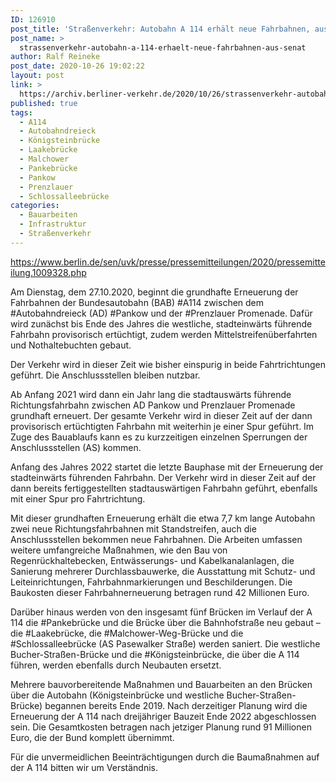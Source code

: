 ```yaml
---
ID: 126910
post_title: 'Straßenverkehr: Autobahn A 114 erhält neue Fahrbahnen, aus Senat'
post_name: >
  strassenverkehr-autobahn-a-114-erhaelt-neue-fahrbahnen-aus-senat
author: Ralf Reineke
post_date: 2020-10-26 19:02:22
layout: post
link: >
  https://archiv.berliner-verkehr.de/2020/10/26/strassenverkehr-autobahn-a-114-erhaelt-neue-fahrbahnen-aus-senat/
published: true
tags:
  - A114
  - Autobahndreieck
  - Königsteinbrücke
  - Laakebrücke
  - Malchower
  - Pankebrücke
  - Pankow
  - Prenzlauer
  - Schlossalleebrücke
categories:
  - Bauarbeiten
  - Infrastruktur
  - Straßenverkehr
---
```

https://www.berlin.de/sen/uvk/presse/pressemitteilungen/2020/pressemitteilung.1009328.php

Am Dienstag, dem 27.10.2020, beginnt die grundhafte Erneuerung der Fahrbahnen der Bundesautobahn (BAB) #A114 zwischen dem #Autobahndreieck (AD) #Pankow und der #Prenzlauer Promenade.
Dafür wird zunächst bis Ende des Jahres die westliche, stadteinwärts führende Fahrbahn provisorisch ertüchtigt, zudem werden Mittelstreifenüberfahrten und Nothaltebuchten gebaut.

Der Verkehr wird in dieser Zeit wie bisher einspurig in beide Fahrtrichtungen geführt. Die Anschlussstellen bleiben nutzbar.

Ab Anfang 2021 wird dann ein Jahr lang die stadtauswärts führende Richtungsfahrbahn zwischen AD Pankow und Prenzlauer Promenade grundhaft erneuert. Der gesamte Verkehr wird in dieser Zeit auf der dann provisorisch ertüchtigten Fahrbahn mit weiterhin je einer Spur geführt. Im Zuge des Bauablaufs kann es zu kurzzeitigen einzelnen Sperrungen der Anschlussstellen (AS) kommen.

Anfang des Jahres 2022 startet die letzte Bauphase mit der Erneuerung der stadteinwärts führenden Fahrbahn. Der Verkehr wird in dieser Zeit auf der dann bereits fertiggestellten stadtauswärtigen Fahrbahn geführt, ebenfalls mit einer Spur pro Fahrtrichtung.

Mit dieser grundhaften Erneuerung erhält die etwa 7,7 km lange Autobahn zwei neue Richtungsfahrbahnen mit Standstreifen, auch die Anschlussstellen bekommen neue Fahrbahnen.
Die Arbeiten umfassen weitere umfangreiche Maßnahmen, wie den Bau von Regenrückhaltebecken, Entwässerungs- und Kabelkanalanlagen, die Sanierung mehrerer Durchlassbauwerke, die Ausstattung mit Schutz- und Leiteinrichtungen, Fahrbahnmarkierungen und Beschilderungen.
Die Baukosten dieser Fahrbahnerneuerung betragen rund 42 Millionen Euro.

Darüber hinaus werden von den insgesamt fünf Brücken im Verlauf der A 114 die #Pankebrücke und die Brücke über die Bahnhofstraße neu gebaut – die #Laakebrücke, die #Malchower-Weg-Brücke und die #Schlossalleebrücke (AS Pasewalker Straße) werden saniert.
Die westliche Bucher-Straßen-Brücke und die #Königsteinbrücke, die über die A 114 führen, werden ebenfalls durch Neubauten ersetzt.

Mehrere bauvorbereitende Maßnahmen und Bauarbeiten an den Brücken über die Autobahn (Königsteinbrücke und westliche Bucher-Straßen-Brücke) begannen bereits Ende 2019.
Nach derzeitiger Planung wird die Erneuerung der A 114 nach dreijähriger Bauzeit Ende 2022 abgeschlossen sein. Die Gesamtkosten betragen nach jetziger Planung rund 91 Millionen Euro, die der Bund komplett übernimmt.

Für die unvermeidlichen Beeinträchtigungen durch die Baumaßnahmen auf der A 114 bitten wir um Verständnis.